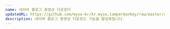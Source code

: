 ```yaml
---
name: 네이버 블로그 동영상 다운로더
updateURL: https://github.com/myso-kr/kr.myso.tampermonkey/raw/master/service/com.naver.blog-video.downloader.user.js
description: 네이버 블로그 동영상 다운로드 기능을 활성화됩니다.
---
```

